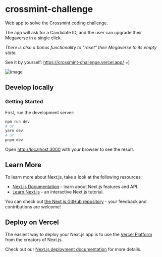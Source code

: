 # crossmint-challenge

Web app to solve the Crossmint coding challenge.

The app will ask for a Candidate ID, and the user can upgrade their Megaverse in a single click.

_There is also a bonus functionality to "reset" their Megaverse to its empty state._

See it by yourself: https://crossmint-challenge.vercel.app/ =)

![image](https://user-images.githubusercontent.com/21317816/228860099-48e405e8-09ba-4db1-aacb-74dd5ad1bda5.png)



## Develop locally

### Getting Started

First, run the development server:

```bash
npm run dev
# or
yarn dev
# or
pnpm dev
```

Open [http://localhost:3000](http://localhost:3000) with your browser to see the result.

## Learn More

To learn more about Next.js, take a look at the following resources:

- [Next.js Documentation](https://nextjs.org/docs) - learn about Next.js features and API.
- [Learn Next.js](https://nextjs.org/learn) - an interactive Next.js tutorial.

You can check out [the Next.js GitHub repository](https://github.com/vercel/next.js/) - your feedback and contributions are welcome!

## Deploy on Vercel

The easiest way to deploy your Next.js app is to use the [Vercel Platform](https://vercel.com/new?utm_medium=default-template&filter=next.js&utm_source=create-next-app&utm_campaign=create-next-app-readme) from the creators of Next.js.

Check out our [Next.js deployment documentation](https://nextjs.org/docs/deployment) for more details.
